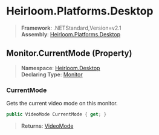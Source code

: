 # Heirloom.Platforms.Desktop

> **Framework**: .NETStandard,Version=v2.1  
> **Assembly**: [Heirloom.Platforms.Desktop][0]

## Monitor.CurrentMode (Property)

> **Namespace**: [Heirloom.Desktop][0]  
> **Declaring Type**: [Monitor][1]

### CurrentMode

Gets the current video mode on this monitor.

```cs
public VideoMode CurrentMode { get; }
```

> **Returns**: [VideoMode][2]

[0]: ../../../Heirloom.Platforms.Desktop.md
[1]: ../Monitor.md
[2]: ../VideoMode.md
